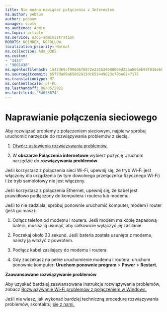 ```yaml
---
title: Nie można nawiązać połączenia z Internetem
ms.author: pebaum
author: pebaum
manager: scotv
ms.audience: Admin
ms.topic: article
ms.service: o365-administration
ROBOTS: NOINDEX, NOFOLLOW
localization_priority: Normal
ms.collection: Adm_O365
ms.custom:
- "3434"
- "9001438"
ms.openlocfilehash: 1547d69cf990d6f0872e23162408860ed25aa805eb99f818eb079d0f7e04ce35
ms.sourcegitcommit: b5f7da89a650d2915dc652449623c78be6247175
ms.translationtype: MT
ms.contentlocale: pl-PL
ms.lasthandoff: 08/05/2021
ms.locfileid: "54035674"
---
```

# <a name="fix-network-connection"></a>Naprawianie połączenia sieciowego

Aby rozwiązać problemy z połączeniem sieciowym, najpierw spróbuj uruchomić narzędzie do rozwiązywania problemów z siecią. 

1. [Otwórz ustawienia rozwiązywania problemów.](ms-settings:troubleshoot)

2. W **obszarze Połączenia internetowe** wybierz pozycję Uruchom narzędzie do **rozwiązywania problemów**.

Jeśli korzystasz z połączenia sieci Wi-Fi, upewnij się, że tryb Wi-Fi jest włączony dla urządzenia (w tym dowolnego przełącznika fizycznego Wi-Fi) i że tryb samolotowy nie jest włączony.

Jeśli korzystasz z połączenia Ethernet, upewnij się, że kabel jest prawidłowo podłączony do komputera i routera lub modemu.

Jeśli to nie zadziała, spróbuj ponownie uruchomić komputer, modem i router (jeśli go masz):

1. Odłącz telefon od modemu i routera. Jeśli modem ma kopię zapasową baterii, musisz ją usunąć, aby całkowicie wyłączyć jej zasilanie.

2. Poczekaj około 30 sekund. Jeśli bateria została usunięta z modemu, należy ją włożyć z powrotem.

3. Podłącz kabel zasilający do modemu i routera.

4. Gdy zaczekasz na pełne uruchomienie modemu i routera, uruchom ponownie komputer: **Uruchom ponownie program**  >  **Power**  >  **Restart.**

**Zaawansowane rozwiązywanie problemów**

Aby uzyskać bardziej zaawansowane instrukcje rozwiązywania problemów, zobacz [Rozwiązywanie Wi-Fi problemów z połączeniem w Windows.](https://support.microsoft.com/help/10741?ocid=SMC10741%2F) 

Jeśli nie wiesz, jak wykonać bardziej techniczną procedurę rozwiązywania problemów, skontaktuj [się z nami.](https://support.microsoft.com/contactus)
